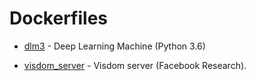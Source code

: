 # Dockerfiles

* [dlm3]() - Deep Learning Machine (Python 3.6)

* [visdom_server]() - Visdom server (Facebook Research).
